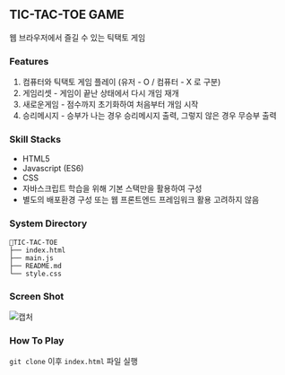 ## TIC-TAC-TOE GAME

웹 브라우저에서 즐길 수 있는 틱택토 게임

### Features

1. 컴퓨터와 틱택토 게임 플레이 (유저 - O / 컴퓨터 - X 로 구분)
2. 게임리셋 - 게임이 끝난 상태에서 다시 개임 재개
3. 새로운게임 - 점수까지 초기화하여 처음부터 개임 시작
4. 승리메시지 - 승부가 나는 경우 승리메시지 출력, 그렇지 않은 경우 무승부 출력

### Skill Stacks

- HTML5
- Javascript (ES6)
- CSS
- 자바스크립트 학습을 위해 기본 스택만을 활용하여 구성
- 별도의 배포환경 구성 또는 웹 프론트엔드 프레임워크 활용 고려하지 않음

### System Directory

```
📁TIC-TAC-TOE
├── index.html
├── main.js
├── README.md
└── style.css
```

### Screen Shot

![캡처](https://user-images.githubusercontent.com/48883344/123548190-b831ad00-d79e-11eb-9d4d-ff210697975d.PNG)

### How To Play

`git clone` 이후 `index.html` 파일 실행
